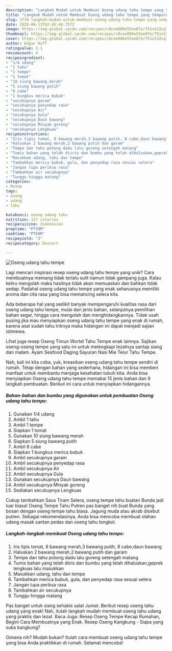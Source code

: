 ```yaml
---
description: "Langkah Mudah untuk Membuat Oseng udang tahu tempe yang Sempurna"
title: "Langkah Mudah untuk Membuat Oseng udang tahu tempe yang Sempurna"
slug: 3710-langkah-mudah-untuk-membuat-oseng-udang-tahu-tempe-yang-sempurna
date: 2020-06-13T02:45:49.757Z
image: https://img-global.cpcdn.com/recipes/c0cee880e55ee87e/751x532cq70/oseng-udang-tahu-tempe-foto-resep-utama.jpg
thumbnail: https://img-global.cpcdn.com/recipes/c0cee880e55ee87e/751x532cq70/oseng-udang-tahu-tempe-foto-resep-utama.jpg
cover: https://img-global.cpcdn.com/recipes/c0cee880e55ee87e/751x532cq70/oseng-udang-tahu-tempe-foto-resep-utama.jpg
author: Edgar Huff
ratingvalue: 3.1
reviewcount: 4
recipeingredient:
- "1/4 udang"
- "1 tahu"
- "1 tempe"
- "1 tomat"
- "10 siung bawang merah"
- "5 siung bawang putih"
- "8 cabe"
- "1 bungkus merica bubuk"
- "secukupnya garam"
- "secukupnya penyedap rasa"
- "secukupnya Air"
- "secukupnya Gula"
- "secukupnya Daun bawang"
- "secukupnya Minyak goreng"
- "secukupnya Lengkuas"
recipeinstructions:
- "Iris tipis tomat, 8 bawang merah,3 bawang putih, 8 cabe,daun bawang"
- "Haluskan 2 bawang merah,2 bawang putih dan garam"
- "Tempe dan tahu potong dadu lalu goreng setengah matang"
- "Tumis bahan yang telah diiris dan bumbu yang telah dihaluskan,geprek lengkuas lalu masukkan"
- "Masukkan udang, tahu dan tempe"
- "Tambahkan merica bubuk, gula, dan penyedap rasa sesuai selera"
- "Jangan lupa periksa rasa"
- "Tambahkan air secukupnya"
- "Tunggu hingga matang"
categories:
- Resep
tags:
- oseng
- udang
- tahu

katakunci: oseng udang tahu 
nutrition: 127 calories
recipecuisine: Indonesian
preptime: "PT39M"
cooktime: "PT50M"
recipeyield: "3"
recipecategory: Dessert

---
```



![Oseng udang tahu tempe](https://img-global.cpcdn.com/recipes/c0cee880e55ee87e/751x532cq70/oseng-udang-tahu-tempe-foto-resep-utama.jpg)

Lagi mencari inspirasi resep oseng udang tahu tempe yang unik? Cara membuatnya memang tidak terlalu sulit namun tidak gampang juga. Kalau keliru mengolah maka hasilnya tidak akan memuaskan dan bahkan tidak sedap. Padahal oseng udang tahu tempe yang enak seharusnya memiliki aroma dan cita rasa yang bisa memancing selera kita.

Ada beberapa hal yang sedikit banyak mempengaruhi kualitas rasa dari oseng udang tahu tempe, mulai dari jenis bahan, selanjutnya pemilihan bahan segar, hingga cara mengolah dan menghidangkannya. Tidak usah pusing jika mau menyiapkan oseng udang tahu tempe yang enak di rumah, karena asal sudah tahu triknya maka hidangan ini dapat menjadi sajian istimewa.

Lihat juga resep Oseng Timun Wortel Tahu Tempe enak lainnya. Sajikan oseng-oseng tempe yang satu ini untuk melengkapi lezatnya santap siang dan malam. Ayam Seafood Daging Sayuran Nasi Mie Telur Tahu Tempe.


Nah, kali ini kita coba, yuk, kreasikan oseng udang tahu tempe sendiri di rumah. Tetap dengan bahan yang sederhana, hidangan ini bisa memberi manfaat untuk membantu menjaga kesehatan tubuh kita. Anda bisa menyiapkan Oseng udang tahu tempe memakai 15 jenis bahan dan 9 langkah pembuatan. Berikut ini cara untuk menyiapkan hidangannya.

<!--inarticleads1-->

##### Bahan-bahan dan bumbu yang digunakan untuk pembuatan Oseng udang tahu tempe:

1. Gunakan 1/4 udang
1. Ambil 1 tahu
1. Ambil 1 tempe
1. Siapkan 1 tomat
1. Gunakan 10 siung bawang merah
1. Siapkan 5 siung bawang putih
1. Ambil 8 cabe
1. Siapkan 1 bungkus merica bubuk
1. Ambil secukupnya garam
1. Ambil secukupnya penyedap rasa
1. Ambil secukupnya Air
1. Ambil secukupnya Gula
1. Gunakan secukupnya Daun bawang
1. Ambil secukupnya Minyak goreng
1. Sediakan secukupnya Lengkuas


Cukup tambahkan Saus Tiram Selera, oseng tempe tahu buatan Bunda jadi luar biasa! Oseng Tempe Tahu Putren pas banget nih buat Bunda yang bosan dengan oseng tempe tahu biasa. Jagung muda atau akrab disebut putren. Sebagai rekomendasinya, Anda bisa mencoba membuat olahan udang masak santan pedas dan oseng tahu tongkol. 

<!--inarticleads2-->

##### Langkah-langkah membuat Oseng udang tahu tempe:

1. Iris tipis tomat, 8 bawang merah,3 bawang putih, 8 cabe,daun bawang
1. Haluskan 2 bawang merah,2 bawang putih dan garam
1. Tempe dan tahu potong dadu lalu goreng setengah matang
1. Tumis bahan yang telah diiris dan bumbu yang telah dihaluskan,geprek lengkuas lalu masukkan
1. Masukkan udang, tahu dan tempe
1. Tambahkan merica bubuk, gula, dan penyedap rasa sesuai selera
1. Jangan lupa periksa rasa
1. Tambahkan air secukupnya
1. Tunggu hingga matang


Pas banget untuk siang sehabis salat Jumat. Berikut resep oseng tahu udang yang enak! Nah, itulah langkah mudah membuat oseng tahu udang yang praktis dan lezat. Baca Juga: Resep Oseng Tempe Kecap Rumahan, Begini Cara Membuatnya yang Enak. Resep Oseng Kangkung - Siapa yang suka kangkung? 

Gimana nih? Mudah bukan? Itulah cara membuat oseng udang tahu tempe yang bisa Anda praktikkan di rumah. Selamat mencoba!
